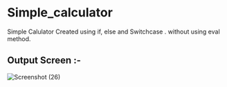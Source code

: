 # Simple_calculator

Simple Calulator Created using if, else and Switchcase .
without using eval method.



## Output Screen :-

![Screenshot (26)](https://user-images.githubusercontent.com/106462901/181425659-17061852-f025-402f-b6ee-83887cf6afb1.png)
